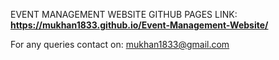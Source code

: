 EVENT MANAGEMENT WEBSITE
GITHUB PAGES LINK:
**https://mukhan1833.github.io/Event-Management-Website/**

For any queries contact on:
mukhan1833@gmail.com
